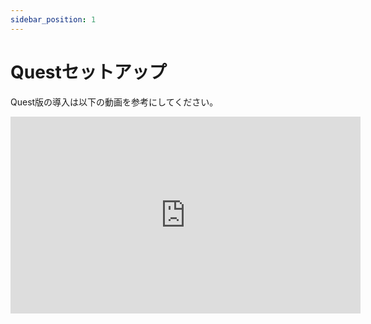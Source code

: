 ```yaml
---
sidebar_position: 1
---
```


# Questセットアップ

Quest版の導入は以下の動画を参考にしてください。

<iframe 
  width="560" 
  height="315" 
  src="https://www.youtube.com/embed/dypnoM8XJP8" 
  title="YouTube video player" 
  frameborder="0" 
  allow="accelerometer; autoplay; clipboard-write; encrypted-media; gyroscope; picture-in-picture" 
  allowfullscreen
></iframe>
